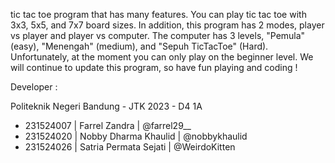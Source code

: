 tic tac toe program that has many features.
You can play tic tac toe with 3x3, 5x5, and 7x7 board sizes.
In addition, this program has 2 modes, player vs player and player vs computer.
The computer has 3 levels, "Pemula" (easy), "Menengah" (medium), and "Sepuh TicTacToe" (Hard).
Unfortunately, at the moment you can only play on the beginner level.
We will continue to update this program, so have fun playing and coding !

Developer :

Politeknik Negeri Bandung - JTK 2023 - D4 1A

- 231524007 | Farrel Zandra         | @farrel29__
- 231524020 | Nobby Dharma Khaulid  | @nobbykhaulid
- 231524026 | Satria Permata Sejati | @WeirdoKitten
